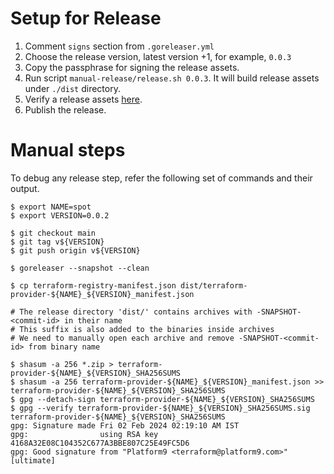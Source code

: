 Setup for Release
==================

1. Comment `signs` section from `.goreleaser.yml`
2. Choose the release version, latest version +1, for example, `0.0.3`
3. Copy the passphrase for signing the release assets.
3. Run script `manual-release/release.sh 0.0.3`. It will build release assets under `./dist` directory.
4. Verify a release assets [here](https://github.com/rackerlabs/terraform-provider-spot/releases).
5. Publish the release.

# Manual steps

To debug any release step, refer the following set of commands and their output.

```console
$ export NAME=spot
$ export VERSION=0.0.2

$ git checkout main
$ git tag v${VERSION}
$ git push origin v${VERSION}

$ goreleaser --snapshot --clean

$ cp terraform-registry-manifest.json dist/terraform-provider-${NAME}_${VERSION}_manifest.json

# The release directory 'dist/' contains archives with -SNAPSHOT-<commit-id> in their name
# This suffix is also added to the binaries inside archives
# We need to manually open each archive and remove -SNAPSHOT-<commit-id> from binary name

$ shasum -a 256 *.zip > terraform-provider-${NAME}_${VERSION}_SHA256SUMS
$ shasum -a 256 terraform-provider-${NAME}_${VERSION}_manifest.json >> terraform-provider-${NAME}_${VERSION}_SHA256SUMS
$ gpg --detach-sign terraform-provider-${NAME}_${VERSION}_SHA256SUMS
$ gpg --verify terraform-provider-${NAME}_${VERSION}_SHA256SUMS.sig terraform-provider-${NAME}_${VERSION}_SHA256SUMS
gpg: Signature made Fri 02 Feb 2024 02:19:10 AM IST
gpg:                using RSA key 4168A32E08C104352C677A3BBE807C25E49FC5D6
gpg: Good signature from "Platform9 <terraform@platform9.com>" [ultimate]
```
